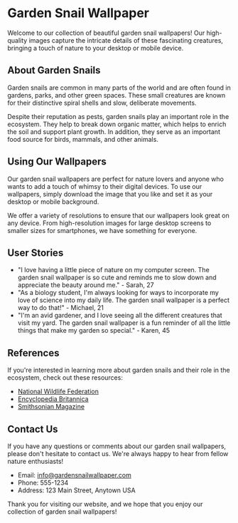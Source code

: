 <!--
Write me content for website with wallpaper which alt text is:

"A close-up of a snail on a leaf"

The name/title of the page should not be 1:1 copy of the alt text but rather a real content of the website which is using this wallpaper.

- Use markdown format 
- Start with the heading
- The content should look like a real website 
- Include real sections like references, contact, user stories, etc. use things relevant to the page purpose.
- Feel free to use structure like headings, bullets, numbering, blockquotes, paragraphs, horizontal lines, etc.
- You can use formatting like bold or _italic_
- You can include UTF-8 emojis
- Links should be only #hash anchors (and you can refer to the document itself)
- Do not include images
-->

<!--font:"Open Sans"-->

# Garden Snail Wallpaper

Welcome to our collection of beautiful garden snail wallpapers! Our high-quality images capture the intricate details of these fascinating creatures, bringing a touch of nature to your desktop or mobile device.

## About Garden Snails

Garden snails are common in many parts of the world and are often found in gardens, parks, and other green spaces. These small creatures are known for their distinctive spiral shells and slow, deliberate movements.

Despite their reputation as pests, garden snails play an important role in the ecosystem. They help to break down organic matter, which helps to enrich the soil and support plant growth. In addition, they serve as an important food source for birds, mammals, and other animals.

## Using Our Wallpapers

Our garden snail wallpapers are perfect for nature lovers and anyone who wants to add a touch of whimsy to their digital devices. To use our wallpapers, simply download the image that you like and set it as your desktop or mobile background.

We offer a variety of resolutions to ensure that our wallpapers look great on any device. From high-resolution images for large desktop screens to smaller sizes for smartphones, we have something for everyone.

## User Stories

- "I love having a little piece of nature on my computer screen. The garden snail wallpaper is so cute and reminds me to slow down and appreciate the beauty around me." - Sarah, 27
- "As a biology student, I'm always looking for ways to incorporate my love of science into my daily life. The garden snail wallpaper is a perfect way to do that!" - Michael, 21
- "I'm an avid gardener, and I love seeing all the different creatures that visit my yard. The garden snail wallpaper is a fun reminder of all the little things that make my garden so special." - Karen, 45

## References

If you're interested in learning more about garden snails and their role in the ecosystem, check out these resources:

- [National Wildlife Federation](#)
- [Encyclopedia Britannica](#)
- [Smithsonian Magazine](#)

## Contact Us

If you have any questions or comments about our garden snail wallpapers, please don't hesitate to contact us. We're always happy to hear from fellow nature enthusiasts!

- Email: info@gardensnailwallpaper.com
- Phone: 555-1234
- Address: 123 Main Street, Anytown USA

Thank you for visiting our website, and we hope that you enjoy our collection of garden snail wallpapers!

